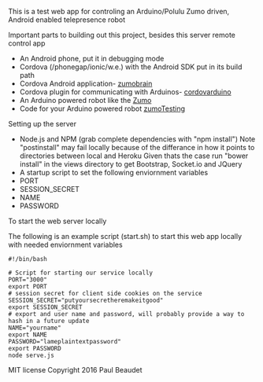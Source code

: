 This is a test web app for controling an Arduino/Polulu Zumo driven, Android enabled telepresence robot


Important parts to building out this project, besides this server remote control app
* An Android phone, put it in debugging mode
* Cordova (/phonegap/ionic/w.e.) with the Android SDK put in its build path
* Cordova Android application- [zumobrain](https://github.com/PaulBeaudet/zumobrain)
* Cordova plugin for communicating with Arduinos- [cordovarduino](https://github.com/xseignard/cordovarduino)
* An Arduino powered robot like the [Zumo](https://www.pololu.com/category/129/zumo-robots-and-accessories)
* Code for your Arduino powered robot [zumoTesting](https://github.com/PaulBeaudet/zumoTesting)

Setting up the server

* Node.js and NPM (grab complete dependencies with "npm install")
Note "postinstall" may fail locally because of the differance in how it points to directories between local and Heroku
Given thats the case run "bower install" in the views directory to get Bootstrap, Socket.io and JQuery
* A startup script to set the following enviornment variables
* PORT
* SESSION_SECRET
* NAME
* PASSWORD

To start the web server locally

The following is an example script (start.sh) to start this web app locally with needed enviornment variables

    #!/bin/bash

    # Script for starting our service locally
    PORT="3000"
    export PORT
    # session secret for client side cookies on the service
    SESSION_SECRET="putyoursecretheremakeitgood"
    export SESSION_SECRET
    # export and user name and password, will probably provide a way to hash in a future update
    NAME="yourname"
    export NAME
    PASSWORD="lameplaintextpassword"
    export PASSWORD
    node serve.js



 MIT license Copyright 2016 Paul Beaudet
